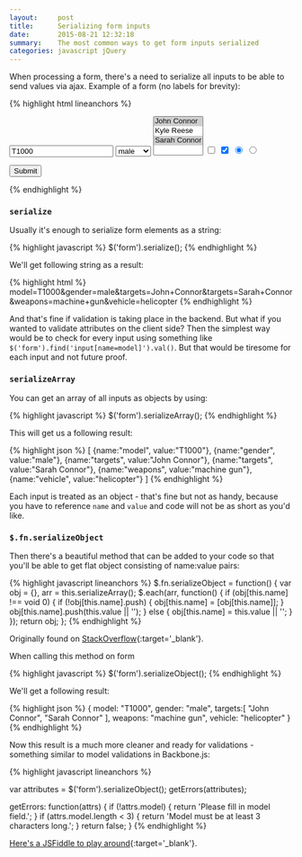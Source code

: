 ```yaml
---
layout:     post
title:      Serializing form inputs
date:       2015-08-21 12:32:18
summary:    The most common ways to get form inputs serialized
categories: javascript jQuery
---
```


When processing a form, there's a need to serialize all inputs to be able to send values via ajax.
Example of a form (no labels for brevity):

{% highlight html lineanchors %}
<form>
  <input type="text" name="model" value="T1000">

  <select name="gender">
    <option selected="selected">male</option>
    <option>female</option>
  </select>

  <select name="targets" multiple="multiple">
    <option selected="selected">John Connor</option>
    <option>Kyle Reese</option>
    <option selected="selected">Sarah Connor</option>
  </select>

  <input type="checkbox" name="weapons" value="pistol">
  <input type="checkbox" name="weapons" value="machine gun" checked="checked">

  <input type="radio" name="vehicle" value="helicopter" checked="checked">
  <input type="radio" name="vehicle" value="car">

  <button type="submit">Submit</button>
</form>
{% endhighlight %}

### `serialize`

Usually it's enough to serialize form elements as a string:

{% highlight javascript %}
$('form').serialize();
{% endhighlight %}

We'll get following string as a result:

{% highlight html %}
model=T1000&gender=male&targets=John+Connor&targets=Sarah+Connor&weapons=machine+gun&vehicle=helicopter
{% endhighlight %}

And that's fine if validation is taking place in the backend.
But what if you wanted to validate attributes on the client side? Then the simplest way would be to
check for every input using something like `$('form').find('input[name=model]').val()`. But that would
be tiresome for each input and not future proof.

### `serializeArray`

You can get an array of all inputs as objects by using:

{% highlight javascript %}
$('form').serializeArray();
{% endhighlight %}

This will get us a following result:

{% highlight json %}
[
  {name:"model",   value:"T1000"},
  {name:"gender",  value:"male"},
  {name:"targets", value:"John Connor"},
  {name:"targets", value:"Sarah Connor"},
  {name:"weapons", value:"machine gun"},
  {name:"vehicle", value:"helicopter"}
]
{% endhighlight %}

Each input is treated as an object - that's fine but not as handy, because you have to reference `name`
and `value` and code will not be as short as you'd like.

### `$.fn.serializeObject`

Then there's a beautiful method that can be added to your code so that you'll
be able to get flat object consisting of name:value pairs:

{% highlight javascript lineanchors %}
$.fn.serializeObject = function() {
  var obj = {},
      arr = this.serializeArray();
  $.each(arr, function() {
    if (obj[this.name] !== void 0) {
      if (!obj[this.name].push) {
        obj[this.name] = [obj[this.name]];
      }
      obj[this.name].push(this.value || '');
    } else {
      obj[this.name] = this.value || '';
    }
  });
  return obj;
};
{% endhighlight %}

Originally found on [StackOverflow](http://stackoverflow.com/a/31751351/484363){:target='_blank'}.

When calling this method on form

{% highlight javascript %}
$('form').serializeObject();
{% endhighlight %}

We'll get a following result:

{% highlight json %}
{
  model:    "T1000",
  gender:   "male",
  targets:[
    "John Connor",
    "Sarah Connor"
  ],
  weapons:  "machine gun",
  vehicle:  "helicopter"
}
{% endhighlight %}

Now this result is a much more cleaner and ready for validations - something similar to
model validations in Backbone.js:

{% highlight javascript lineanchors %}

var attributes = $('form').serializeObject();
getErrors(attributes);

getErrors: function(attrs) {
  if (!attrs.model) {
    return 'Please fill in model field.';
  }
  if (attrs.model.length < 3) {
    return 'Model must be at least 3 characters long.';
  }
  return false;
}
{% endhighlight %}

[Here's a JSFiddle to play around](http://jsfiddle.net/a2n017am/){:target='_blank'}.
